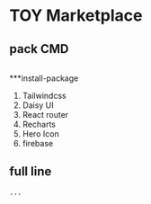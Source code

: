 # TOY Marketplace

## pack CMD
```

```


***install-package
1. Tailwindcss
2. Daisy UI
3. React router
4. Recharts 
5. Hero Icon
6. firebase

## full line
```
...
```
